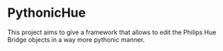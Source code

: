 # PythonicHue

This project aims to give a framework that allows to edit the Philips Hue Bridge objects in a way more pythonic manner.
